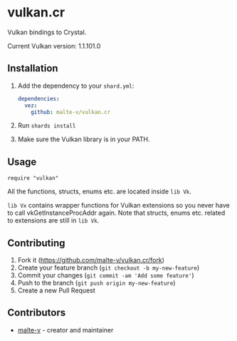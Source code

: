 # vulkan.cr

Vulkan bindings to Crystal.

Current Vulkan version: 1.1.101.0

## Installation

1. Add the dependency to your `shard.yml`:

   ```yaml
   dependencies:
     vez:
       github: malte-v/vulkan.cr
   ```

2. Run `shards install`

3. Make sure the Vulkan library is in your PATH.

## Usage

```crystal
require "vulkan"
```

All the functions, structs, enums etc. are located inside `lib Vk`.

`lib Vx` contains wrapper functions for Vulkan extensions so you never have to call vkGetInstanceProcAddr again. Note that structs, enums etc. related to extensions are still in `lib Vk`.

## Contributing

1. Fork it (<https://github.com/malte-v/vulkan.cr/fork>)
2. Create your feature branch (`git checkout -b my-new-feature`)
3. Commit your changes (`git commit -am 'Add some feature'`)
4. Push to the branch (`git push origin my-new-feature`)
5. Create a new Pull Request

## Contributors

- [malte-v](https://github.com/malte-v) - creator and maintainer
